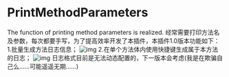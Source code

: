 # PrintMethodParameters
The function of printing method parameters is realized.
经常需要打印方法名及参数，每次都要手写，为了提高效率开发了本插件，本插件1.0版本功能如下：
1.批量生成方法日志信息；
![img](https://github.com/Buxiaohui/PrintMethodParameters/blob/master/about/print_1.gif)
2.在单个方法体内使用快捷键生成属于本方法的日志；
![img](https://github.com/Buxiaohui/PrintMethodParameters/blob/master/about/print_2.gif)
日志格式目前是无法动态配置的，下一版本会考虑(我是在欺骗自己么……可能遥遥无期……)

